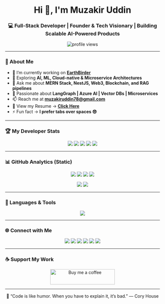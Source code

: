 <h1 align="center">Hi 👋, I'm Muzakir Uddin</h1>
<h3 align="center">💻 Full-Stack Developer | Founder & Tech Visionary | Building Scalable AI-Powered Products</h3>

<p align="center">
  <img src="https://komarev.com/ghpvc/?username=muzakiruddin566&label=Profile%20views&color=blue&style=flat-square" alt="profile views" />
</p>

---

### 🧠 About Me  
- 🔭 I’m currently working on [**EarthBirder**](https://earthbirder.com/)  
- 🌱 Exploring **AI, ML, Cloud-native & Microservice Architectures**  
- 💬 Ask me about **MERN Stack, NestJS, Web3, Blockchain, and RAG pipelines**  
- 🧩 Passionate about **LangGraph | Azure AI | Vector DBs | Microservices**  
- 📫 Reach me at **muzakiruddin78@gmail.com**  
- 📄 View my Resume → [**Click Here**](https://drive.google.com/file/d/1TSFHItBGviw3fLdUfrKJiWHeFkvQVg6v/view?usp=sharing)  
- ⚡ Fun fact → **I prefer tabs over spaces 😎**

---

### 🏆 My Developer Stats
<p align="center">
  <img src="https://img.shields.io/badge/PRs-2000%2B-blue?style=for-the-badge" />
  <img src="https://img.shields.io/badge/Commits-10,000%2B-success?style=for-the-badge" />
  <img src="https://img.shields.io/badge/Issues-800%2B-yellow?style=for-the-badge" />
  <img src="https://img.shields.io/badge/Projects-45-orange?style=for-the-badge" />
  <img src="https://img.shields.io/badge/Experience-10%2B_Years-purple?style=for-the-badge" />
</p>

---

### 📊 GitHub Analytics (Static)
<p align="center">
  <img src="https://img.shields.io/badge/Total_Commits-10,000%2B-success?style=for-the-badge&logo=github&logoColor=white" />
  <img src="https://img.shields.io/badge/PRs_Merged-2,000%2B-blue?style=for-the-badge&logo=git&logoColor=white" />
  <img src="https://img.shields.io/badge/Issues_Resolved-800%2B-yellow?style=for-the-badge&logo=github&logoColor=white" />
  <img src="https://img.shields.io/badge/Repositories-45%2B-orange?style=for-the-badge&logo=codefactor&logoColor=white" />
</p>

<p align="center">
  <img src="https://img.shields.io/badge/Contributions-5,900%2B-green?style=for-the-badge&logo=gitlab&logoColor=white" />
  <img src="https://img.shields.io/badge/Activity_Level-🔥_High-red?style=for-the-badge" />
</p>



---

### 🧰 Languages & Tools
<p align="center">
  <img src="https://skillicons.dev/icons?i=react,nextjs,nestjs,nodejs,typescript,js,html,css,bootstrap,tailwind,postgres,mongodb,redis,docker,aws,azure,py,php,laravel,graphql,linux,figma,git&perline=10" />
</p>

---

### 🌐 Connect with Me
<p align="center">
  <a href="https://twitter.com/muzakirhashmi"><img src="https://img.shields.io/badge/Twitter-1DA1F2?style=for-the-badge&logo=twitter&logoColor=white" /></a>
  <a href="https://linkedin.com/in/muzakir-ud-din-61277a178"><img src="https://img.shields.io/badge/LinkedIn-0A66C2?style=for-the-badge&logo=linkedin&logoColor=white" /></a>
  <a href="https://medium.com/@muzakiruddin78"><img src="https://img.shields.io/badge/Medium-000000?style=for-the-badge&logo=medium&logoColor=white" /></a>
  <a href="https://leetcode.com/muzakiruddin78/"><img src="https://img.shields.io/badge/LeetCode-F89F1B?style=for-the-badge&logo=leetcode&logoColor=white" /></a>
  <a href="https://stackoverflow.com/users/18503387/muzakir-uddin"><img src="https://img.shields.io/badge/StackOverflow-F58025?style=for-the-badge&logo=stackoverflow&logoColor=white" /></a>
  <a href="https://www.instagram.com/muzakir_hashmi/"><img src="https://img.shields.io/badge/Instagram-E4405F?style=for-the-badge&logo=instagram&logoColor=white" /></a>
</p>

---

### ☕ Support My Work
<p align="center">
  <a href="https://www.buymeacoffee.com/muzakirudd9">
    <img src="https://cdn.buymeacoffee.com/buttons/v2/default-yellow.png" height="50" width="210" alt="Buy me a coffee" />
  </a>
</p>

---

<p align="center">💬 “Code is like humor. When you have to explain it, it’s bad.” — Cory House</p>
